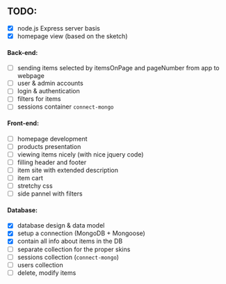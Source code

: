 ## TODO:

- [x] node.js Express server basis
- [x] homepage view (based on the sketch)

#### Back-end:
- [ ] sending items selected by itemsOnPage and pageNumber from app to webpage
- [ ] user & admin accounts
- [ ] login & authentication
- [ ] filters for items
- [ ] sessions container `connect-mongo`

#### Front-end:
- [ ] homepage development
- [ ] products presentation
- [ ] viewing items nicely (with nice jquery code)
- [ ] filling header and footer
- [ ] item site with extended description
- [ ] item cart
- [ ] stretchy css
- [ ] side pannel with filters

#### Database:
- [x] database design & data model
- [x] setup a connection (MongoDB + Mongoose)
- [x] contain all info about items in the DB
- [ ] separate collection for the proper skins
- [ ] sessions collection (`connect-mongo`)
- [ ] users collection
- [ ] delete, modify items
